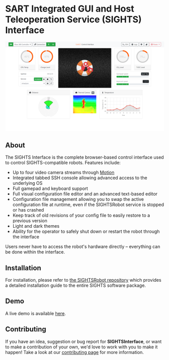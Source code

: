 # SART Integrated GUI and Host Teleoperation Service (SIGHTS) Interface

![Screenshot](images/demo_screenshot_light.png "Screenshot of the interface")

## About

The SIGHTS Interface is the complete browser-based control interface used to control SIGHTS-compatible robots.
Features include:

- Up to four video camera streams through [Motion](https://github.com/Motion-Project/motion)
- Integrated tabbed SSH console allowing advanced access to the underlying OS
- Full gamepad and keyboard support
- Full visual configuration file editor and an advanced text-based editor
- Configuration file management allowing you to swap the active configuration file at runtime, even if the SIGHTSRobot service is stopped or has crashed
- Keep track of old revisions of your config file to easily restore to a previous version
- Light and dark themes
- Ability for the operator to safely shut down or restart the robot through the interface

Users never have to access the robot's hardware directly – everything can be done within the interface.

## Installation

For installation, please refer to [the SIGHTSRobot repository](https://github.com/SFXRescue/SIGHTSRobot) which provides a detailed installation guide to the entire SIGHTS software package.

## Demo

A live demo is available [here](https://www.sfxrescue.com/interfacedemo).

## Contributing

If you have an idea, suggestion or bug report for **SIGHTSInterface**, or want to make a contribution of your own, we'd love to work with you to make it happen! Take a look at our [contributing page](https://github.com/SFXRescue/.github/blob/master/CONTRIBUTING.md) for more information.
